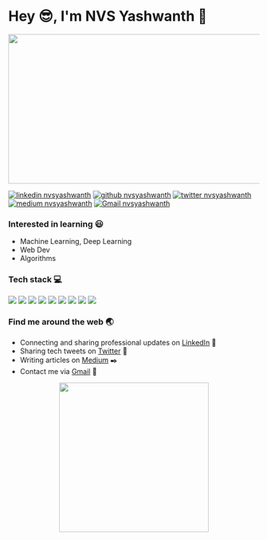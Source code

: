 # Hey :sunglasses:, I'm NVS Yashwanth :wave:
<p align='center'>
  <img height=300 width=1000 src='https://images.unsplash.com/photo-1548438294-1ad5d5f4f063?ixlib=rb-1.2.1&ixid=eyJhcHBfaWQiOjEyMDd9&auto=format&fit=crop&w=1352&q=80'>
</p>

[1.1]: https://github.com/NvsYashwanth/NvsYashwanth/blob/master/icons8-linkedin-48.png (Connecting and sharing professional updates)
[2.1]: https://github.com/NvsYashwanth/NvsYashwanth/blob/master/icons8-github-48.png (This is where I fork)
[3.1]: https://github.com/NvsYashwanth/NvsYashwanth/blob/master/icons8-twitter-48.png (Sharing tech tweets)
[4.1]: https://github.com/NvsYashwanth/NvsYashwanth/blob/master/icons8-medium-new-48.png (Writing articles)
[5.1]: https://github.com/NvsYashwanth/NvsYashwanth/blob/master/icons8-gmail-48.png (Contact me)


[1]: https://www.linkedin.com/in/nvsyashwanth/
[2]: https://www.github.com/NvsYashwanth
[3]: https://www.twitter.com/YashwanthNvs
[4]: http://www.medium.com/@nvsyashwanth
[5]: mailto:nvsyashwanth338@gmail.com

[![linkedin nvsyashwanth][1.1]][1]
[![github nvsyashwanth][2.1]][2]
[![twitter nvsyashwanth][3.1]][3]
[![medium nvsyashwanth][4.1]][4]
[![Gmail nvsyashwanth][5.1]][5]



### Interested in learning :smiley:
- Machine Learning, Deep Learning 
- Web Dev
- Algorithms

### Tech stack :computer:
![](https://badgen.net/badge/Code/Python/blue?icon=https://simpleicons.org/icons/python.svg&labelColor=cyan&label)
![](https://badgen.net/badge/Code/C++/blue?icon=https://simpleicons.org/icons/cplusplus.svg&labelColor=cyan&label)
![](https://badgen.net/badge/Library/Pytorch/blue?icon=https://simpleicons.org/icons/pytorch.svg&labelColor=cyan&label)
![](https://badgen.net/badge/Tools/pandas/blue?icon=https://simpleicons.org/icons/pandas.svg&labelColor=cyan&label)
![](https://badgen.net/badge/Tools/numpy/blue?icon=https://upload.wikimedia.org/wikipedia/commons/1/1a/NumPy_logo.svg&labelColor=cyan&label)
![](https://badgen.net/badge/Tools/matplotlib/blue?icon=https://upload.wikimedia.org/wikipedia/en/5/56/Matplotlib_logo.svg&labelColor=cyan&label)
![](https://badgen.net/badge/Tools/git/blue?icon=https://simpleicons.org/icons/git.svg&labelColor=cyan&label)
![](https://badgen.net/badge/Editor/VSCode/blue?icon=https://simpleicons.org/icons/visualstudiocode.svg&labelColor=cyan&label)
![](https://badgen.net/badge/Tools/AdobeXD/blue?icon=https://simpleicons.org/icons/adobexd.svg&labelColor=cyan&label)



### Find me around the web :earth_asia:
- Connecting and sharing professional updates on [LinkedIn](https://www.linkedin.com/in/nvsyashwanth/) 💼 
- Sharing tech tweets on [Twitter](https://twitter.com/YashwanthNvs) 🐤 
- Writing articles on [Medium](https://medium.com/@nvsyashwanth) :black_nib:
- Contact me via [Gmail](mailto:nvsyashwanth338@gmail.com) 💌 


<p align='center'>
  <img height=300 src='https://github.com/NvsYashwanth/NvsYashwanth/blob/master/GitHub%20banner%201.png'>
</p>
